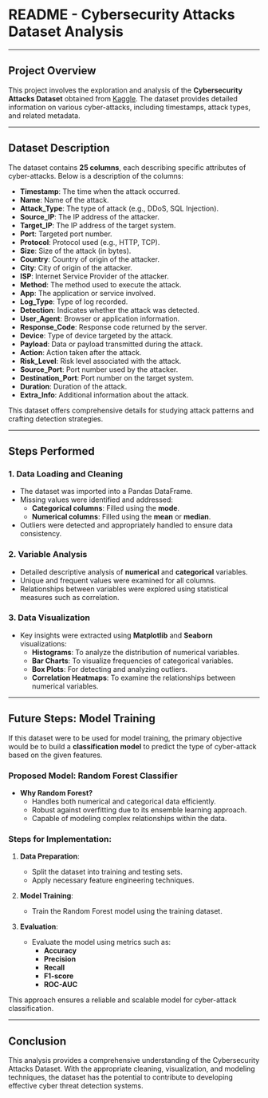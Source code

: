 # README - Cybersecurity Attacks Dataset Analysis

---

## Project Overview  
This project involves the exploration and analysis of the **Cybersecurity Attacks Dataset** obtained from [Kaggle](https://www.kaggle.com/datasets/teamincribo/cyber-security-attacks). The dataset provides detailed information on various cyber-attacks, including timestamps, attack types, and related metadata.

---

## Dataset Description  
The dataset contains **25 columns**, each describing specific attributes of cyber-attacks. Below is a description of the columns:  
- **Timestamp**: The time when the attack occurred.  
- **Name**: Name of the attack.  
- **Attack_Type**: The type of attack (e.g., DDoS, SQL Injection).  
- **Source_IP**: The IP address of the attacker.  
- **Target_IP**: The IP address of the target system.  
- **Port**: Targeted port number.  
- **Protocol**: Protocol used (e.g., HTTP, TCP).  
- **Size**: Size of the attack (in bytes).  
- **Country**: Country of origin of the attacker.  
- **City**: City of origin of the attacker.  
- **ISP**: Internet Service Provider of the attacker.  
- **Method**: The method used to execute the attack.  
- **App**: The application or service involved.  
- **Log_Type**: Type of log recorded.  
- **Detection**: Indicates whether the attack was detected.  
- **User_Agent**: Browser or application information.  
- **Response_Code**: Response code returned by the server.  
- **Device**: Type of device targeted by the attack.  
- **Payload**: Data or payload transmitted during the attack.  
- **Action**: Action taken after the attack.  
- **Risk_Level**: Risk level associated with the attack.  
- **Source_Port**: Port number used by the attacker.  
- **Destination_Port**: Port number on the target system.  
- **Duration**: Duration of the attack.  
- **Extra_Info**: Additional information about the attack.  

This dataset offers comprehensive details for studying attack patterns and crafting detection strategies.

---

## Steps Performed  

### 1. **Data Loading and Cleaning**  
   - The dataset was imported into a Pandas DataFrame.  
   - Missing values were identified and addressed:  
     - **Categorical columns**: Filled using the **mode**.  
     - **Numerical columns**: Filled using the **mean** or **median**.  
   - Outliers were detected and appropriately handled to ensure data consistency.  

### 2. **Variable Analysis**  
   - Detailed descriptive analysis of **numerical** and **categorical** variables.  
   - Unique and frequent values were examined for all columns.  
   - Relationships between variables were explored using statistical measures such as correlation.  

### 3. **Data Visualization**  
   - Key insights were extracted using **Matplotlib** and **Seaborn** visualizations:  
     - **Histograms**: To analyze the distribution of numerical variables.  
     - **Bar Charts**: To visualize frequencies of categorical variables.  
     - **Box Plots**: For detecting and analyzing outliers.  
     - **Correlation Heatmaps**: To examine the relationships between numerical variables.  

---

## Future Steps: Model Training  

If this dataset were to be used for model training, the primary objective would be to build a **classification model** to predict the type of cyber-attack based on the given features.

### Proposed Model: Random Forest Classifier  
- **Why Random Forest?**  
  - Handles both numerical and categorical data efficiently.  
  - Robust against overfitting due to its ensemble learning approach.  
  - Capable of modeling complex relationships within the data.  

### Steps for Implementation:  
1. **Data Preparation**:  
   - Split the dataset into training and testing sets.  
   - Apply necessary feature engineering techniques.  

2. **Model Training**:  
   - Train the Random Forest model using the training dataset.  

3. **Evaluation**:  
   - Evaluate the model using metrics such as:  
     - **Accuracy**  
     - **Precision**  
     - **Recall**  
     - **F1-score**  
     - **ROC-AUC**  

This approach ensures a reliable and scalable model for cyber-attack classification.

---

## Conclusion  

This analysis provides a comprehensive understanding of the Cybersecurity Attacks Dataset. With the appropriate cleaning, visualization, and modeling techniques, the dataset has the potential to contribute to developing effective cyber threat detection systems.
